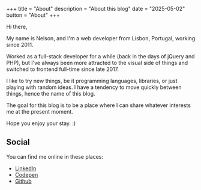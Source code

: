 +++
title = "About"
description = "About this blog"
date = "2025-05-02"
button = "About"
+++

Hi there,

My name is Nelson, and I'm a web developer from Lisbon, Portugal, working since 2011.

Worked as a full-stack developer for a while (back in the days of jQuery and PHP), but I've always been more attracted to the visual side of things and switched to frontend full-time since late 2017.

I like to try new things, be it programming languages, libraries, or just playing with random ideas. I have a tendency to move quickly between things, hence the name of this blog.

The goal for this blog is to be a place where I can share whatever interests me at the present moment.

Hope you enjoy your stay. :)

## Social

You can find me online in these places:

- [LinkedIn](https://www.linkedin.com/in/nelson-rodrigues-847676104)
- [Codepen](https://codepen.io/nelsonr)
- [Github](https://github.com/nelsonr)
